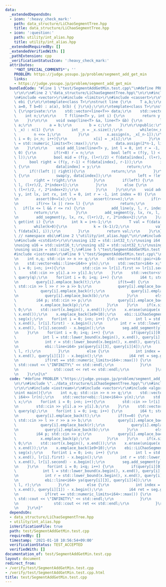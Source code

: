 ```yaml
---
data:
  _extendedDependsOn:
  - icon: ':heavy_check_mark:'
    path: data_structure/LiChaoSegmentTree.hpp
    title: data_structure/LiChaoSegmentTree.hpp
  - icon: ':question:'
    path: utility/int_alias.hpp
    title: utility/int_alias.hpp
  _extendedRequiredBy: []
  _extendedVerifiedWith: []
  _pathExtension: cpp
  _verificationStatusIcon: ':heavy_check_mark:'
  attributes:
    '*NOT_SPECIAL_COMMENTS*': ''
    PROBLEM: https://judge.yosupo.jp/problem/segment_add_get_min
    links:
    - https://judge.yosupo.jp/problem/segment_add_get_min
  bundledCode: "#line 1 \"test/SegmentAddGetMin.test.cpp\"\n#define PROBLEM \"https://judge.yosupo.jp/problem/segment_add_get_min\"\
    \r\n\r\n#line 2 \"data_structure/LiChaoSegmentTree.hpp\"\n\r\n#include <algorithm>\r\
    \n#include <vector>\r\n#include <limits>\r\n#include <cassert>\r\n\r\nnamespace\
    \ ebi {\r\n\r\ntemplate<class T>\r\nstruct line {\r\n    T a,b;\r\n    line(T\
    \ a=0, T b=0) : a(a), b(b) { }\r\n};\r\n\r\ntemplate<class T>\r\nstruct LiChaoSegmentTree\
    \ {\r\nprivate:\r\n    std::vector<line<T>> data;\r\n    std::vector<T> x;\r\n\
    \    int n;\r\n\r\n    T f(line<T> y, int i) {\r\n        return y.a*x[i]+y.b;\r\
    \n    }\r\n\r\n    void swap(line<T> &a, line<T> &b) {\r\n        line<T> c =\
    \ a;\r\n        a = b;\r\n        b = c;\r\n    }\r\n\r\npublic:\r\n    LiChaoSegmentTree(std::vector<T>\
    \ _x) : n(1) {\r\n        int _n = _x.size();\r\n        while(n<_n){\r\n    \
    \        n <<= 1;\r\n        }\r\n        x.assign(n, _x[_n-1]);\r\n        for(int\
    \ i = 0; i<_n; i++){\r\n            x[i] = _x[i];\r\n        }\r\n        T tmax\
    \ = std::numeric_limits<T>::max();\r\n        data.assign(2*n-1, line<T>(0, tmax));\r\
    \n    }\r\n\r\n    void add_line(line<T> y, int l = 0, int r = -1, int index =\
    \ 0) {\r\n        if(r<0) r = n;\r\n        bool left = (f(y, l) < f(data[index],\
    \ l));\r\n        bool mid = (f(y, (l+r)/2) < f(data[index], (l+r)/2));\r\n  \
    \      bool right = (f(y, r-1) < f(data[index], r-1));\r\n        if(left && right)\
    \ {\r\n            data[index] = y;\r\n            return;\r\n        }\r\n  \
    \      if(!(left || right)){\r\n            return;\r\n        }\r\n        if(mid)\
    \ {\r\n            swap(y, data[index]);\r\n            left = !left;\r\n    \
    \        right = !right;\r\n        }\r\n        if(left) {\r\n            add_line(y,\
    \ l, (l+r)/2, 2*index+1);\r\n        }\r\n        else {\r\n            add_line(y,\
    \ (l+r)/2, r, 2*index+2);\r\n        }\r\n    }\r\n\r\n    void add_segment(line<T>\
    \ y, int lx, int rx, int l = 0, int r = -1, int index = 0) {\r\n        assert(lx<=rx);\r\
    \n        assert(0<=lx);\r\n        assert(rx<=n);\r\n        if(r<0) r = n;\r\
    \n        if(r<= lx || rx<= l) {\r\n            return;\r\n        }\r\n     \
    \   if(lx <= l && r <= rx) {\r\n            add_line(y, l, r, index);\r\n    \
    \        return;\r\n        }\r\n        add_segment(y, lx, rx, l, (l+r)/2, 2*index+1);\r\
    \n        add_segment(y, lx, rx, (l+r)/2, r, 2*index+2);\r\n    }\r\n\r\n    T\
    \ get(int i) {\r\n        int k = i+n-1;\r\n        T val = f(data[k], i);\r\n\
    \        while(k>0){\r\n            k = (k-1)/2;\r\n            val = std::min(val,\
    \ f(data[k], i));\r\n        }\r\n        return val;\r\n    }\r\n};\r\n\r\n}\
    \ // namespace ebi\n#line 2 \"utility/int_alias.hpp\"\n\r\n#include <cstddef>\r\
    \n#include <cstdint>\r\n\r\nusing i32 = std::int32_t;\r\nusing i64 = std::int64_t;\r\
    \nusing u16 = std::uint16_t;\r\nusing u32 = std::uint32_t;\r\nusing u64 = std::uint64_t;\r\
    \nusing usize = std::size_t;\n#line 5 \"test/SegmentAddGetMin.test.cpp\"\n\r\n\
    #include <iostream>\r\n#line 9 \"test/SegmentAddGetMin.test.cpp\"\n\r\nint main(){\r\
    \n    int n,q; std::cin >> n >> q;\r\n    std::vector<std::pair<i64, i64>> lr(n);\r\
    \n    std::vector<ebi::line<i64>> y(n);\r\n    std::vector<i64> x;\r\n    for(int\
    \ i = 0; i<n; i++){\r\n        std::cin >> lr[i].first >> lr[i].second;\r\n  \
    \      std::cin >> y[i].a >> y[i].b;\r\n    }\r\n    std::vector<std::vector<i64>>\
    \ query(q);\r\n    for(int i = 0; i<q; i++) {\r\n        i64 t; std::cin >> t;\r\
    \n        query[i].emplace_back(t);\r\n        if(t==0) {\r\n            i64 l,r,a,b;\
    \ std::cin >> l >> r >> a >> b;\r\n            query[i].emplace_back(l);\r\n \
    \           query[i].emplace_back(r);\r\n            query[i].emplace_back(a);\r\
    \n            query[i].emplace_back(b);\r\n        }\r\n        else {\r\n   \
    \         i64 p; std::cin >> p;\r\n            query[i].emplace_back(p);\r\n \
    \           x.emplace_back(p);\r\n        }\r\n    }\r\n    if(x.size()==0) return\
    \ 0;\r\n    std::sort(x.begin(), x.end());\r\n    x.erase(unique(x.begin(), x.end()),\
    \ x.end());\r\n    x.emplace_back(1e9+10);\r\n    ebi::LiChaoSegmentTree<i64>\
    \ seg(x);\r\n    for(int i = 0; i<n; i++) {\r\n        int l = std::lower_bound(x.begin(),\
    \ x.end(), lr[i].first) - x.begin();\r\n        int r = std::lower_bound(x.begin(),\
    \ x.end(), lr[i].second) - x.begin();\r\n        seg.add_segment(y[i], l, r);\r\
    \n    }\r\n    for(int i = 0; i<q; i++) {\r\n        if(query[i][0]==0) {\r\n\
    \            int l = std::lower_bound(x.begin(), x.end(), query[i][1]) - x.begin();\r\
    \n            int r = std::lower_bound(x.begin(), x.end(), query[i][2]) - x.begin();\r\
    \n            ebi::line<i64> ya(query[i][3], query[i][4]);\r\n            seg.add_segment(ya,\
    \ l, r);\r\n        }\r\n        else {\r\n            int index = std::lower_bound(x.begin(),\
    \ x.end(), query[i][1]) - x.begin();\r\n            i64 ret = seg.get(index);\r\
    \n            if(ret == std::numeric_limits<i64>::max()) {\r\n               \
    \ std::cout << \"INFINITY\" << std::endl;\r\n            }\r\n            else{\r\
    \n                std::cout << ret << std::endl;\r\n            }\r\n        }\r\
    \n    }\r\n}\n"
  code: "#define PROBLEM \"https://judge.yosupo.jp/problem/segment_add_get_min\"\r\
    \n\r\n#include \"../data_structure/LiChaoSegmentTree.hpp\"\r\n#include \"../utility/int_alias.hpp\"\
    \r\n\r\n#include <iostream>\r\n#include <vector>\r\n#include <algorithm>\r\n\r\
    \nint main(){\r\n    int n,q; std::cin >> n >> q;\r\n    std::vector<std::pair<i64,\
    \ i64>> lr(n);\r\n    std::vector<ebi::line<i64>> y(n);\r\n    std::vector<i64>\
    \ x;\r\n    for(int i = 0; i<n; i++){\r\n        std::cin >> lr[i].first >> lr[i].second;\r\
    \n        std::cin >> y[i].a >> y[i].b;\r\n    }\r\n    std::vector<std::vector<i64>>\
    \ query(q);\r\n    for(int i = 0; i<q; i++) {\r\n        i64 t; std::cin >> t;\r\
    \n        query[i].emplace_back(t);\r\n        if(t==0) {\r\n            i64 l,r,a,b;\
    \ std::cin >> l >> r >> a >> b;\r\n            query[i].emplace_back(l);\r\n \
    \           query[i].emplace_back(r);\r\n            query[i].emplace_back(a);\r\
    \n            query[i].emplace_back(b);\r\n        }\r\n        else {\r\n   \
    \         i64 p; std::cin >> p;\r\n            query[i].emplace_back(p);\r\n \
    \           x.emplace_back(p);\r\n        }\r\n    }\r\n    if(x.size()==0) return\
    \ 0;\r\n    std::sort(x.begin(), x.end());\r\n    x.erase(unique(x.begin(), x.end()),\
    \ x.end());\r\n    x.emplace_back(1e9+10);\r\n    ebi::LiChaoSegmentTree<i64>\
    \ seg(x);\r\n    for(int i = 0; i<n; i++) {\r\n        int l = std::lower_bound(x.begin(),\
    \ x.end(), lr[i].first) - x.begin();\r\n        int r = std::lower_bound(x.begin(),\
    \ x.end(), lr[i].second) - x.begin();\r\n        seg.add_segment(y[i], l, r);\r\
    \n    }\r\n    for(int i = 0; i<q; i++) {\r\n        if(query[i][0]==0) {\r\n\
    \            int l = std::lower_bound(x.begin(), x.end(), query[i][1]) - x.begin();\r\
    \n            int r = std::lower_bound(x.begin(), x.end(), query[i][2]) - x.begin();\r\
    \n            ebi::line<i64> ya(query[i][3], query[i][4]);\r\n            seg.add_segment(ya,\
    \ l, r);\r\n        }\r\n        else {\r\n            int index = std::lower_bound(x.begin(),\
    \ x.end(), query[i][1]) - x.begin();\r\n            i64 ret = seg.get(index);\r\
    \n            if(ret == std::numeric_limits<i64>::max()) {\r\n               \
    \ std::cout << \"INFINITY\" << std::endl;\r\n            }\r\n            else{\r\
    \n                std::cout << ret << std::endl;\r\n            }\r\n        }\r\
    \n    }\r\n}"
  dependsOn:
  - data_structure/LiChaoSegmentTree.hpp
  - utility/int_alias.hpp
  isVerificationFile: true
  path: test/SegmentAddGetMin.test.cpp
  requiredBy: []
  timestamp: '2021-01-18 10:56:54+09:00'
  verificationStatus: TEST_ACCEPTED
  verifiedWith: []
documentation_of: test/SegmentAddGetMin.test.cpp
layout: document
redirect_from:
- /verify/test/SegmentAddGetMin.test.cpp
- /verify/test/SegmentAddGetMin.test.cpp.html
title: test/SegmentAddGetMin.test.cpp
---
```

